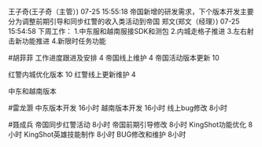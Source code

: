 王子奇(王子奇（主管）) 07-25 15:55:18
帝国新增的研发需求，下个版本开发主要分为调整前期引导和同步红警的收入类活动到帝国
郑文(郑文（经理）) 07-25 15:54:58
下周工作：
1.中东服和越南服接SDK和测包
2.内城走格子推进
3.左右射击新功能推进
4.新限时任务功能

#胡菲菲 
工作进度跟进及安排   4
帝国线上维护   4
帝国活动版本更新 10

红警内城优化版本  10
红警线上更新维护 4

中东和越南版本  

#雷龙灏 
中东版本开发  16小时
越南版本开发  16小时
线上bug修改   8小时

#聂成兵 
帝国同步红警活动            8小时
帝国前期引导修改            8小时
KingShot功能优化           8小时
KingShot英雄技能制作       8小时
BUG修改和维护               8小时
